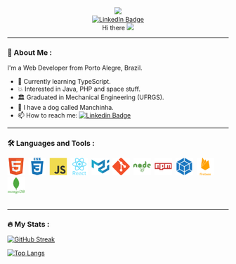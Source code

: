 <!-- ### Hi there 👋 -->

<div id="header" align="center">
  <img src="https://media.giphy.com/media/v1.Y2lkPTc5MGI3NjExcXI4dGpvbjRlMW4wYXZwbGoxZXl3cnJiaTdhZTlzYWkxdXJmdnlhaCZlcD12MV9pbnRlcm5hbF9naWZfYnlfaWQmY3Q9cw/1NYkJ0wTvncdXV5dN5/giphy.gif" width="100"/>
<div>
   <a href="https://www.linkedin.com/in/rmathr">
    <img src="https://img.shields.io/badge/LinkedIn-blue?style=for-the-badge&logo=linkedin&logoColor=white" alt="LinkedIn Badge"/>
  </a>
</div
  <h1>
  Hi there
  <img src="https://media.giphy.com/media/hvRJCLFzcasrR4ia7z/giphy.gif" width="30px"/>
</h1>
</div>


---
### 🚀 About Me :
I'm a Web Developer from Porto Alegre, Brazil.

- :seedling: Currently learning TypeScript.
- :boom: Interested in Java, PHP and space stuff.
- :classical_building: Graduated in Mechanical Engineering (UFRGS).
- :dog: I have a dog called Manchinha.
- :mailbox: How to reach me: [![Linkedin Badge](https://img.shields.io/badge/-rmath-blue?style=flat&logo=Linkedin&logoColor=white)](https://www.linkedin.com/in/rmathr)



---

### :hammer_and_wrench: Languages and Tools :
<div>
  <img src="https://github.com/devicons/devicon/blob/master/icons/html5/html5-original.svg" title="HTML5" alt="HTML" width="40" height="40"/>&nbsp;
  <img src="https://github.com/devicons/devicon/blob/master/icons/css3/css3-plain-wordmark.svg"  title="CSS3" alt="CSS" width="40" height="40"/>&nbsp;
  <img src="https://github.com/devicons/devicon/blob/master/icons/javascript/javascript-original.svg" title="JavaScript" alt="JavaScript" width="40" height="40"/>&nbsp;
  <img src="https://github.com/devicons/devicon/blob/master/icons/react/react-original-wordmark.svg" title="React" alt="React" width="40" height="40"/>&nbsp;
<!--   <img src="https://github.com/devicons/devicon/blob/master/icons/tailwindcss/tailwindcss-plain.svg" title="Tailwind" **alt="TailwindCSS" width="40" height="40"/>&nbsp; -->
  <img src="https://github.com/devicons/devicon/blob/master/icons/materialui/materialui-original.svg" title="Material UI" alt="Material UI" width="40" height="40"/>&nbsp;
  <img src="https://github.com/devicons/devicon/blob/master/icons/git/git-plain.svg" title="Git" **alt="Git" width="40" height="40"/>&nbsp;
  <img src="https://github.com/devicons/devicon/blob/master/icons/nodejs/nodejs-plain-wordmark.svg" title="nodejs" **alt="nodejs" width="40" height="40"/>&nbsp;
  <img src="https://github.com/devicons/devicon/blob/master/icons/npm/npm-original-wordmark.svg" title="npm" **alt="npm" width="40" height="40"/>&nbsp;
  <img src="https://github.com/devicons/devicon/blob/master/icons/webpack/webpack-plain.svg" title="Webpack" **alt="Webpack" width="40" height="40"/>&nbsp;
  <img src="https://github.com/devicons/devicon/blob/master/icons/firebase/firebase-plain-wordmark.svg" title="Firebase" alt="Firebase" width="40" height="40"/>&nbsp;
  <img src="https://github.com/devicons/devicon/blob/master/icons/mongodb/mongodb-plain-wordmark.svg" title="MongoDB" alt="MongoDB" width="40" height="40"/>&nbsp;
</div>&nbsp;

---

### :fire: My Stats :
[![GitHub Streak](http://github-readme-streak-stats.herokuapp.com?user=rmathr&theme=dark&background=000000)](https://git.io/streak-stats)

[![Top Langs](https://github-readme-stats.vercel.app/api/top-langs/?username=rmathr&layout=compact&theme=vision-friendly-dark)](https://github.com/anuraghazra/github-readme-stats)
<!--
**rmathr/rmathr** is a ✨ _special_ ✨ repository because its `README.md` (this file) appears on your GitHub profile.

Here are some ideas to get you started:

- 🔭 I’m currently working on ...
- 🌱 I’m currently learning ...
- 👯 I’m looking to collaborate on ...
- 🤔 I’m looking for help with ...
- 💬 Ask me about ...
- 📫 How to reach me: ...
- 😄 Pronouns: ...
- ⚡ Fun fact: ...
-->

